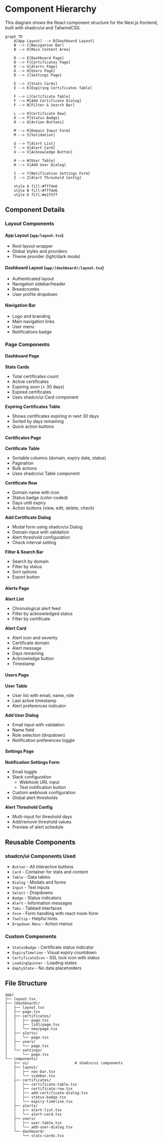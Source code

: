 # Component Hierarchy

This diagram shows the React component structure for the Next.js frontend, built with shadcn/ui and TailwindCSS.

```mermaid
graph TD
    A[App Layout] --> B[Dashboard Layout]
    B --> C[Navigation Bar]
    B --> D[Main Content Area]
    
    D --> E[Dashboard Page]
    D --> F[Certificates Page]
    D --> G[Alerts Page]
    D --> H[Users Page]
    D --> I[Settings Page]
    
    E --> J[Stats Cards]
    E --> K[Expiring Certificates Table]
    
    F --> L[Certificate Table]
    F --> M[Add Certificate Dialog]
    F --> N[Filter & Search Bar]
    
    L --> O[Certificate Row]
    O --> P[Status Badge]
    O --> Q[Action Buttons]
    
    M --> R[Domain Input Form]
    M --> S[Validation]
    
    G --> T[Alert List]
    T --> U[Alert Card]
    U --> V[Acknowledge Button]
    
    H --> W[User Table]
    H --> X[Add User Dialog]
    
    I --> Y[Notification Settings Form]
    I --> Z[Alert Threshold Config]
    
    style A fill:#fff4e6
    style B fill:#fff4e6
    style D fill:#e1f5ff
```

## Component Details

### Layout Components

#### App Layout (`app/layout.tsx`)
- Root layout wrapper
- Global styles and providers
- Theme provider (light/dark mode)

#### Dashboard Layout (`app/(dashboard)/layout.tsx`)
- Authenticated layout
- Navigation sidebar/header
- Breadcrumbs
- User profile dropdown

#### Navigation Bar
- Logo and branding
- Main navigation links
- User menu
- Notifications badge

### Page Components

#### Dashboard Page
**Stats Cards**
- Total certificates count
- Active certificates
- Expiring soon (< 30 days)
- Expired certificates
- Uses shadcn/ui Card component

**Expiring Certificates Table**
- Shows certificates expiring in next 30 days
- Sorted by days remaining
- Quick action buttons

#### Certificates Page
**Certificate Table**
- Sortable columns (domain, expiry date, status)
- Pagination
- Bulk actions
- Uses shadcn/ui Table component

**Certificate Row**
- Domain name with icon
- Status badge (color-coded)
- Days until expiry
- Action buttons (view, edit, delete, check)

**Add Certificate Dialog**
- Modal form using shadcn/ui Dialog
- Domain input with validation
- Alert threshold configuration
- Check interval setting

**Filter & Search Bar**
- Search by domain
- Filter by status
- Sort options
- Export button

#### Alerts Page
**Alert List**
- Chronological alert feed
- Filter by acknowledged status
- Filter by certificate

**Alert Card**
- Alert icon and severity
- Certificate domain
- Alert message
- Days remaining
- Acknowledge button
- Timestamp

#### Users Page
**User Table**
- User list with email, name, role
- Last active timestamp
- Alert preferences indicator

**Add User Dialog**
- Email input with validation
- Name field
- Role selection (dropdown)
- Notification preferences toggle

#### Settings Page
**Notification Settings Form**
- Email toggle
- Slack configuration
  - Webhook URL input
  - Test notification button
- Custom webhook configuration
- Global alert thresholds

**Alert Threshold Config**
- Multi-input for threshold days
- Add/remove threshold values
- Preview of alert schedule

## Reusable Components

### shadcn/ui Components Used
- `Button` - All interactive buttons
- `Card` - Container for stats and content
- `Table` - Data tables
- `Dialog` - Modals and forms
- `Input` - Text inputs
- `Select` - Dropdowns
- `Badge` - Status indicators
- `Alert` - Information messages
- `Tabs` - Tabbed interfaces
- `Form` - Form handling with react-hook-form
- `Tooltip` - Helpful hints
- `Dropdown Menu` - Action menus

### Custom Components
- `StatusBadge` - Certificate status indicator
- `ExpiryTimeline` - Visual expiry countdown
- `CertificateIcon` - SSL lock icon with status
- `LoadingSpinner` - Loading states
- `EmptyState` - No data placeholders

## File Structure
```
app/
├── layout.tsx
├── (dashboard)/
│   ├── layout.tsx
│   ├── page.tsx
│   ├── certificates/
│   │   ├── page.tsx
│   │   ├── [id]/page.tsx
│   │   └── new/page.tsx
│   ├── alerts/
│   │   └── page.tsx
│   ├── users/
│   │   └── page.tsx
│   └── settings/
│       └── page.tsx
└── components/
    ├── ui/                     # shadcn/ui components
    ├── layout/
    │   ├── nav-bar.tsx
    │   └── sidebar.tsx
    ├── certificates/
    │   ├── certificate-table.tsx
    │   ├── certificate-row.tsx
    │   ├── add-certificate-dialog.tsx
    │   ├── status-badge.tsx
    │   └── expiry-timeline.tsx
    ├── alerts/
    │   ├── alert-list.tsx
    │   └── alert-card.tsx
    ├── users/
    │   ├── user-table.tsx
    │   └── add-user-dialog.tsx
    └── dashboard/
        └── stats-cards.tsx
```
